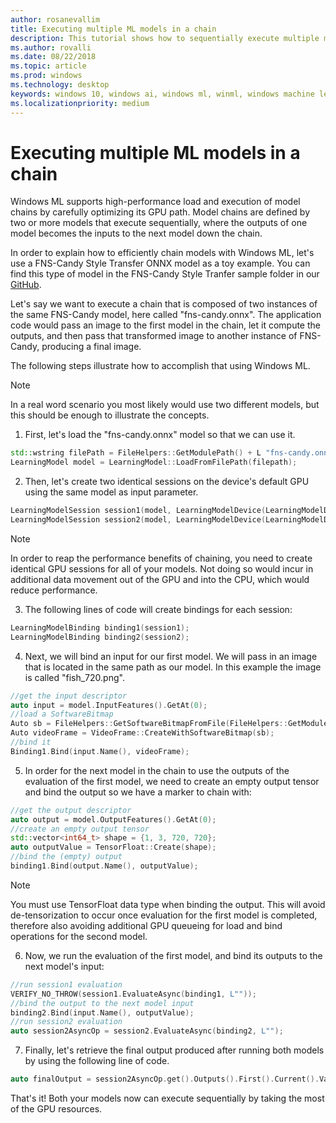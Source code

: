 ```yaml
---
author: rosanevallim
title: Executing multiple ML models in a chain
description: This tutorial shows how to sequentially execute multiple machine learning models with the highest GPU performance
ms.author: rovalli
ms.date: 08/22/2018
ms.topic: article
ms.prod: windows
ms.technology: desktop
keywords: windows 10, windows ai, windows ml, winml, windows machine learning
ms.localizationpriority: medium
---
```


# Executing multiple ML models in a chain

Windows ML supports high-performance load and execution of model chains by carefully optimizing its GPU path. 
Model chains are defined by two or more models that execute sequentially, where the outputs of one model becomes the inputs to the next model down the chain. 

In order to explain how to efficiently chain models with Windows ML, let's use a FNS-Candy Style Transfer ONNX model as a toy example. You can find this type of model in the FNS-Candy Style Tranfer sample folder in our [GitHub](https://github.com/Microsoft/Windows-Machine-Learning/tree/master/Samples/FNSCandyStyleTransfer).

Let's say we want to execute a chain that is composed of two instances of the same FNS-Candy model, here called "fns-candy.onnx". The application code would pass an image to the first model in the chain, let it compute the outputs, and then pass that transformed image to another instance of FNS-Candy, producing a final image.  

The following steps illustrate how to accomplish that using Windows ML.

>[!Note]
>In a real word scenario you most likely would use two different models, but this should be enough to illustrate the concepts.

1. First, let's load the "fns-candy.onnx" model so that we can use it.
  ```cpp
  std::wstring filePath = FileHelpers::GetModulePath() + L "fns-candy.onnx"; 
  LearningModel model = LearningModel::LoadFromFilePath(filepath);
  ```

2. Then, let's create two identical sessions on the device's default GPU using the same model as input parameter. 
  ```cpp
  LearningModelSession session1(model, LearningModelDevice(LearningModelDeviceKind::DirectX));
  LearningModelSession session2(model, LearningModelDevice(LearningModelDeviceKind::DirectX));
  ```

> [!NOTE]
>In order to reap the performance benefits of chaining, you need to create identical GPU sessions for all of your models. Not doing so would incur in additional data movement out of the GPU and into the CPU, which would reduce performance.

3. The following lines of code will create bindings for each session:
  ```cpp
  LearningModelBinding binding1(session1);
  LearningModelBinding binding2(session2);
  ```

4. Next, we will bind an input for our first model. We will pass in an image that is located in the same path as our model. In this example the image is called "fish_720.png".
  ```cpp
  //get the input descriptor
  auto input = model.InputFeatures().GetAt(0);
  //load a SoftwareBitmap
  Auto sb = FileHelpers::GetSoftwareBitmapFromFile(FileHelpers::GetModulePath() + L "fish_720.png");
  Auto videoFrame = VideoFrame::CreateWithSoftwareBitmap(sb);
  //bind it
  Binding1.Bind(input.Name(), videoFrame);
  ```

5. In order for the next model in the chain to use the outputs of the evaluation of the first model, we need to create an empty output tensor and bind the output so we have a marker to chain with:
  ```cpp
  //get the output descriptor
  auto output = model.OutputFeatures().GetAt(0);
  //create an empty output tensor 
  std::vector<int64_t> shape = {1, 3, 720, 720};
  auto outputValue = TensorFloat::Create(shape); 
  //bind the (empty) output
  binding1.Bind(output.Name(), outputValue);
  ```

> [!NOTE]
>You must use TensorFloat data type when binding the output. This will avoid de-tensorization to occur once evaluation for the first model is completed, therefore also avoiding additional GPU queueing for load and bind operations for the second model.

6. Now, we run the evaluation of the first model, and bind its outputs to the next model's input:
  ```cpp
  //run session1 evaluation
  VERIFY_NO_THROW(session1.EvaluateAsync(binding1, L""));
  //bind the output to the next model input
  binding2.Bind(input.Name(), outputValue);
  //run session2 evaluation
  auto session2AsyncOp = session2.EvaluateAsync(binding2, L"");
  ```

7. Finally, let's retrieve the final output produced after running both models by using the following line of code.
  ```cpp
  auto finalOutput = session2AsyncOp.get().Outputs().First().Current().Value();
  ```

That's it! Both your models now can execute sequentially by taking the most of the GPU resources. 





